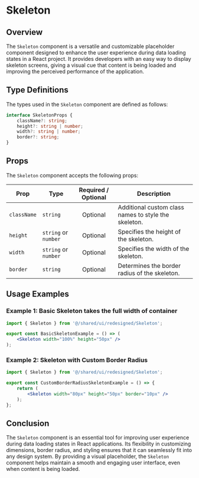 # Skeleton
## Overview
The `Skeleton` component is a versatile and customizable placeholder component designed to enhance the user experience during data loading states in a React project. It provides developers with an easy way to display skeleton screens, giving a visual cue that content is being loaded and improving the perceived performance of the application.

## Type Definitions
The types used in the `Skeleton` component are defined as follows:
```typescript
interface SkeletonProps {
    className?: string;
    height?: string | number;
    width?: string | number;
    border?: string;
}
```
## Props
The `Skeleton` component accepts the following props:

| Prop        | Type                      | Required / Optional | Description                                       |
|-------------|---------------------------|:-------------------:|---------------------------------------------------|
| `className` | `string`                  | Optional            | Additional custom class names to style the skeleton. |
| `height`    | `string` or `number`      | Optional            | Specifies the height of the skeleton.             |
| `width`     | `string` or `number`      | Optional            | Specifies the width of the skeleton.              |
| `border`    | `string`                  | Optional            | Determines the border radius of the skeleton.              |


## Usage Examples
### Example 1: Basic Skeleton takes the full width of container 
```jsx
import { Skeleton } from '@/shared/ui/redesigned/Skeleton';

export const BasicSkeletonExample = () => (
    <Skeleton width="100%" height="50px" />
);
```

### Example 2: Skeleton with Custom Border Radius
```jsx
import { Skeleton } from '@/shared/ui/redesigned/Skeleton';

export const CustomBorderRadiusSkeletonExample = () => {
    return (
        <Skeleton width="80px" height="50px" border="10px" />
    );
};
```
## Conclusion 
The `Skeleton` component is an essential tool for improving user experience during data loading states in React applications. Its flexibility in customizing dimensions, border radius, and styling ensures that it can seamlessly fit into any design system. By providing a visual placeholder, the `Skeleton` component helps maintain a smooth and engaging user interface, even when content is being loaded.
